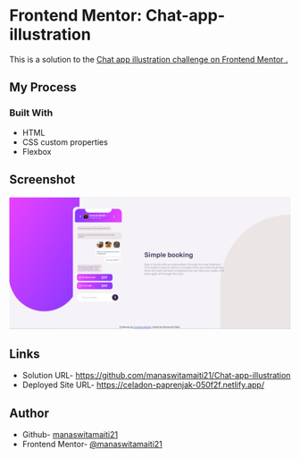 
# Frontend Mentor: Chat-app-illustration

This is a solution to the [Chat app illustration challenge on Frontend Mentor .](https://www.frontendmentor.io/challenges/chat-app-css-illustration-O5auMkFqY)


## My Process

### Built With
- HTML
- CSS custom properties
- Flexbox



## Screenshot

![App Screenshot](https://github.com/manaswitamaiti21/Chat-app-illustration/blob/main/screenshot/screenshot.PNG?raw=true)


## Links

- Solution URL- https://github.com/manaswitamaiti21/Chat-app-illustration
- Deployed Site URL- https://celadon-paprenjak-050f2f.netlify.app/


## Author

- Github- [manaswitamaiti21](https://github.com/manaswitamaiti21)
- Frontend Mentor- [@manaswitamaiti21](https://www.frontendmentor.io/profile/manaswitamaiti21)

